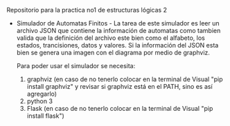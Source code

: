 Repositorio para la practica no1 de estructuras lógicas 2
 - Simulador de Automatas Finitos - 
   La tarea de este simulador es leer un archivo JSON que contiene la información de automatas
   como tambien valida que la definición del archivo este bien como el alfabeto, los estados, trancisiones, datos y valores.
   Si la información del JSON esta bien se genera una imagen con el diagrama por medio de graphviz.

   Para poder usar el simulador se necesita:
    1) graphviz (en caso de no tenerlo colocar en la terminal de Visual "pip install graphviz" y revisar si graphviz está en el PATH, sino es así agregarlo)
    2) python 3
    3) Flask (en caso de no tenerlo colocar en la terminal de Visual "pip install flask")
